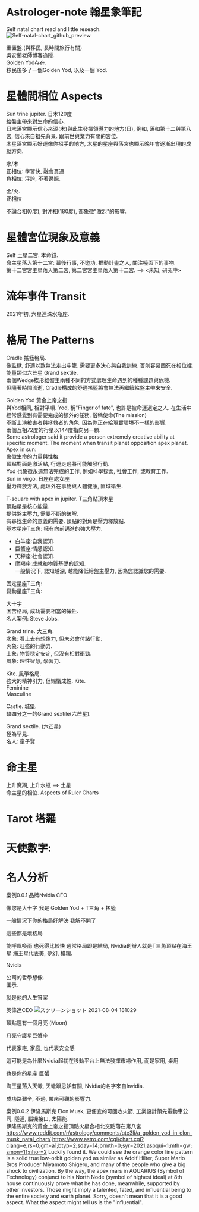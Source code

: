 # Astrologer-note 翰星象筆記
Self natal chart read and little reseach.<br>
![Self-natal-chart_github_preview](https://user-images.githubusercontent.com/31240078/126334548-bff41a64-dedd-42e6-a323-c92986446e88.jpg)

重置盤.(與移民, 長時間旅行有關)<br>
吳安蘭老師博客追蹤.<br>
Golden Yod存在.<br>
移民後多了一個Golden Yod, 以及一個 Yod.<br>

星體間相位 Aspects
====
Sun trine jupiter. 日木120度<br>
給盤主帶來對生命的信心.<br>
日木落宮顯示信心來源(木)與此生發揮領導力的地方(日), 例如, 落如第十二與第八宮, 信心來自祖先背景. 跟前世與業力有關的宮位.<br>
木星落宮顯示好運像你招手的地方, 木星的星座與落宮也顯示晚年會逐漸出現的成就方向.<br>

水/木<br>
正相位: 學習快, 融會貫通.<br>
負相位: 浮誇, 不著邊際.<br>

金/火.<br>
正相位<br>

不論合相(0度), 對沖相(180度), 都象徵"激烈"的影響.

星體宮位現象及意義
====
Self
土星二宮: 本命錢.<br>
命主星落入第十二宮: 幕後行事, 不邀功, 推動計畫之人, 關注檯面下的事物.<br>
第十二宮宮主星落入第二宮, 第二宮宮主星落入第十二宮. ==> <未知, 研究中><br>

流年事件 Transit
====
2021年初, 六星連珠水瓶座. <br>

格局 The Patterns
====

Cradle 搖籃格局. <br>
像監獄, 舒適以致無法走出牢籠. 需要更多決心與自我訓練. 否則容易困死在相位裡.<br>
能量類似六芒星 Grand sextile.<br>
兩個Wedge楔形給盤主兩種不同的方式處理生命遇到的種種課題與危機.<br>
但隨著時間流逝, Cradle構成的舒適搖籃將會無法再繼續給盤主帶來安全.<br>

Golden Yod 黃金上帝之指.<br>
與Yod相同, 相對平順. Yod, 稱"Finger of fate", 也許是被命運選定之人. 在生活中經常感覺到有需要完成的額外的任務, 俗稱使命(The mission)<br>
不斷上演被害者與拯救者的角色. 因為你正在給現實環境不一樣的影響.<br>
兩個互相72度的行星以144度指向另一顆.<br>
Some astrologer said it provide a person extremely creative ability at specific moment. The moment when transit planet opposition apex planet.<br>
Apex in sun:<br>
象徵生命的力量與性格.<br>
頂點對面是激活點, 行運走過將可能觸發行動.<br>
Yod 也象徵永遠無法完成的工作, 例如科學探索, 社會工作, 或教育工作.<br>
Sun in virgo. 日座在處女座<br>
壓力釋放方法, 處理外在事物與人體健康, 區域衛生.<br>

T-square with apex in jupiter. T三角點頂木星<br>
頂點星是核心能量.<br>
提供盤主壓力, 需要不斷的破解.<br>
有尋找生命的意義的需要. 頂點的對角是壓力釋放點.<br>
基本星座T三角: 擁有向前邁進的強大壓力.<br>
 - 白羊座:自我認知.<br>
 - 巨蟹座:情感認知.<br>
 - 天秤座:社會認知.<br>
 - 摩羯座:成就和物質基礎的認知.<br>
一般情況下, 認知越深, 越能降低給盤主壓力, 因為您認識您的需要.<br>

固定星座T三角: <br>
變動星座T三角: <br>

大十字<br>
困苦格局, 成功需要相當的犧牲.<br>
名人案例: Steve Jobs.<br>

Grand trine. 大三角. <br>
水象: 看上去有想像力, 但未必會付諸行動.<br>
火象: 旺盛的行動力.<br>
土象: 物質穩定安定, 但沒有相對衝勁. <br>
風象: 理性智慧, 學習力.<br>

Kite. 風箏格局. <br>
強大的精神引力, 但懶惰成性. Kite.<br>
Feminine<br>
Masculine<br>

Castle. 城堡.<br>
缺四分之一的Grand sextile(六芒星).<br>

Grand sextile. (六芒星)<br>
極為罕見. <br>
名人: 童子賢 <br>


命主星
====
上升魔羯, 上升水瓶 ==> 土星<br>
命主星的相位. Aspects of Ruler Charts<br>

Tarot 塔羅
====
天使數字:
====

名人分析
====
案例0.0.1 品牌Nvidia CEO<br>

像您是大十字 我是 Golden Yod + T三角 + 搖籃

一般情況下你的格局好解決  我解不開了

這些都是壞格局

能呼風喚雨 也死得比較快  通常格局即是結局,  Nvidia創辦人就是T三角頂點在海王星 海王星代表美, 夢幻, 模糊.

Nvidia

公司的哲學想像.<br>
圖示.

就是他的人生答案

英偉達CEO
![スクリーンショット 2021-08-04 181029](https://user-images.githubusercontent.com/31240078/128164446-63874134-d7ec-4ff8-8eed-7c0dbe4e7d75.jpg)

頂點還有一個月亮 (Moon)

月亮守護星巨蟹座

代表家宅, 家庭, 也代表安全感

這可能是為什麼Nvidia起初在移動平台上無法發揮市場作用, 而是家用, 桌用

也是你的星座 巨蟹

海王星落入天蠍, 天蠍跟忌妒有關, Nvidia的名字來自Invidia.

成功路艱辛, 不過, 帶來可觀的影響力.

案例0.0.2 伊隆馬斯克 Elon Musk, 更便宜的可回收火箭, 工業設計領先電動車公司, 隧道, 腦機接口, 太陽能.<br>
伊隆馬斯克的黃金上帝之指頂點火星合相北交點落在第八宮<br>
https://www.reddit.com/r/astrology/comments/qte3li/a_golden_yod_in_elon_musk_natal_chart/
https://www.astro.com/cgi/chart.cgi?clang=e;rs=0;gm=a1;btyp=2;sday=14;prmth=0;syr=2021;aspqui=1;mth=gw;smon=11;nhor=2
Luckily found it. We could see the orange color line pattern is a solid true low-orbit golden yod as similar as Adolf Hilter, Super Mario Bros Producer Miyamoto Shigeru, and many of the people who give a big shock to civilization. By the way, the apex mars in AQUARIUS (Symbol of Technology) conjunct to his North Node (symbol of highest ideal) at 8th house continuously prove what he has done, meanwhile, supported by other investors. Those might imply a talented, fated, and influential being to the entire society and earth planet. Sorry, doesn't mean that it is a good aspect. What the aspect might tell us is the "influential".


